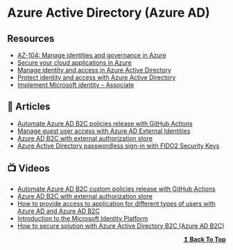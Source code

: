	
# Azure Active Directory (Azure AD)

## Resources
- [AZ-104: Manage identities and governance in Azure](https://docs.microsoft.com/en-us/learn/paths/az-104-manage-identities-governance/)
- [Secure your cloud applications in Azure](https://docs.microsoft.com/en-us/learn/paths/secure-your-cloud-apps/)
- [Manage identity and access in Azure Active Directory](https://docs.microsoft.com/en-us/learn/paths/manage-identity-and-access/)
- [Protect identity and access with Azure Active Directory](https://docs.microsoft.com/en-us/learn/paths/m365-identity/)
- [Implement Microsoft identity – Associate](https://docs.microsoft.com/en-us/learn/paths/m365-identity-associate/)
## 📕 Articles

- [Automate Azure AD B2C policies release with GitHub Actions](https://daniel-krzyczkowski.github.io/Automate-Azure-AD-B2C-policies-release-with-GitHub-Actions/)
- [Manage guest user access with Azure AD External Identities](https://daniel-krzyczkowski.github.io/Manage-Guest-User-Access-with-Azure-Ad-External-Identities/)
- [Azure AD B2C with external authorization store](https://daniel-krzyczkowski.github.io/Azure-AD-B2C-With-External-Authorization-Store/)
- [Azure Active Directory passwordless sign-in with FIDO2 Security Keys](https://daniel-krzyczkowski.github.io/Passwordless-Access-With-Azure-AD/)
## 📺 Videos

- [Automate Azure AD B2C custom policies release with GitHub Actions](https://www.youtube.com/watch?v=h25h-fxL_K4)
- [Azure AD B2C with external authorization store](https://www.youtube.com/watch?v=_umcCiSOFv0)
- [How to provide access to application for different types of users with Azure AD and Azure AD B2C](https://www.youtube.com/watch?v=NrkbWPDFGzI)
- [Introduction to the Microsoft Identity Platform](https://www.youtube.com/watch?v=_JhftCwwZqs)
- [How to secure solution with Azure Active Directory B2C (Azure AD B2C)](https://www.youtube.com/watch?v=LDh1bJOihBg)

<div align="right">
  <b><a href="#contents">↥ Back To Top</a></b>
</div>
